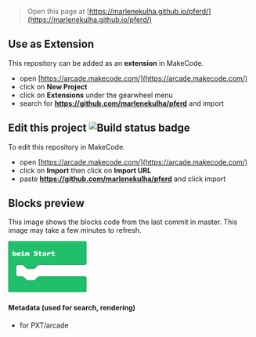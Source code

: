 
> Open this page at [https://marlenekulha.github.io/pferd/](https://marlenekulha.github.io/pferd/)

## Use as Extension

This repository can be added as an **extension** in MakeCode.

* open [https://arcade.makecode.com/](https://arcade.makecode.com/)
* click on **New Project**
* click on **Extensions** under the gearwheel menu
* search for **https://github.com/marlenekulha/pferd** and import

## Edit this project ![Build status badge](https://github.com/marlenekulha/pferd/workflows/MakeCode/badge.svg)

To edit this repository in MakeCode.

* open [https://arcade.makecode.com/](https://arcade.makecode.com/)
* click on **Import** then click on **Import URL**
* paste **https://github.com/marlenekulha/pferd** and click import

## Blocks preview

This image shows the blocks code from the last commit in master.
This image may take a few minutes to refresh.

![A rendered view of the blocks](https://github.com/marlenekulha/pferd/raw/master/.github/makecode/blocks.png)

#### Metadata (used for search, rendering)

* for PXT/arcade
<script src="https://makecode.com/gh-pages-embed.js"></script><script>makeCodeRender("{{ site.makecode.home_url }}", "{{ site.github.owner_name }}/{{ site.github.repository_name }}");</script>
